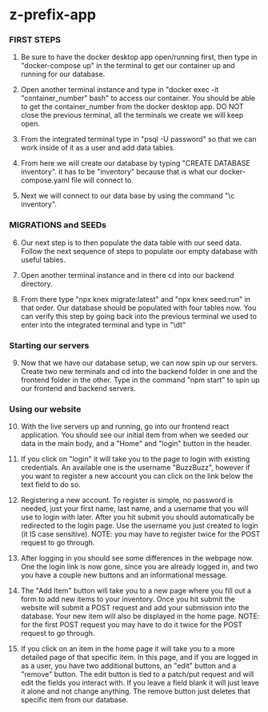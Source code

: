 # z-prefix-app

### FIRST STEPS
1. Be sure to have the docker desktop app open/running first, then type in "docker-compose up" in the terminal to get our container up and running for our database.

2. Open another terminal instance and type in "docker exec -it "container_number" bash" to access our container. You should be able to get the container_number from the docker desktop app. DO NOT close the previous terminal, all the terminals we create we will keep open.

3. From the integrated terminal type in "psql -U password" so that we can work inside of it as a user and add data tables.

4. From here we will create our database by typing "CREATE DATABASE inventory". it has to be "inventory" because that is what our docker-compose.yaml file will connect to.

5. Next we will connect to our data base by using the command "\c inventory".

### MIGRATIONS and SEEDs
6. Our next step is to then populate the data table with our seed data. Follow the next sequence of steps to populate our empty database with useful tables.

7. Open another terminal instance and in there cd into our backend directory.

8. From there type "npx knex migrate:latest" and "npx knex seed:run" in that order. Our database should be populated with four tables now. You can verify this step by going back into the previous terminal we used to enter into the integrated terminal and type in "\dt"

### Starting our servers
9. Now that we have our database setup, we can now spin up our servers. Create two new terminals and cd into the backend folder in one and the frontend folder in the other. Type in the command "npm start" to spin up our frontend and backend servers.

### Using our website
10. With the live servers up and running, go into our frontend react application. You should see our initial item from when we seeded our data in the main body, and a "Home" and "login" button in the header. 

11. If you click on "login" it will take you to the page to login with existing credentials. An available one is the username "BuzzBuzz", however if you want to register a new account you can click on the link below the text field to do so.

12. Registering a new account. To register is simple, no password is needed, just your first name, last name, and a username that you will use to login with later. After you hit submit you should automatically be redirected to the login page. Use the username you just created to login (it IS case sensitive). NOTE: you may have to register twice for the POST request to go through.

13. After logging in you should see some differences in the webpage now. One the login link is now gone, since you are already logged in, and two you have a couple new buttons and an informational message. 

14. The "Add Item" button will take you to a new page where you fill out a form to add new items to your inventory. Once you hit submit the website will submit a POST request and add your submission into the database. Your new item will also be displayed in the home page. NOTE: for the first POST request you may have to do it twice for the POST request to go through.

15. If you click on an item in the home page it will take you to a more detailed page of that specific item. In this page, and if you are logged in as a user, you have two additional buttons, an "edit" button and a "remove" button. The edit button is tied to a patch/put request and will edit the fields you interact with. If you leave a field blank it will just leave it alone and not change anything. The remove button just deletes that specific item from our database.
